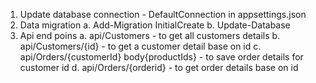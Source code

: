 1. Update database connection - DefaultConnection in appsettings.json
2. Data migration 
  a. Add-Migration InitialCreate
  b. Update-Database
3. Api end poins
  a. api/Customers - to get all customers details
  b. api/Customers/{id} - to get a customer detail base on id
  c. api/Orders/{customerId} body{productIds} - to save order details for customer id
  d. api/Orders/{orderid} - to get order details base on id

